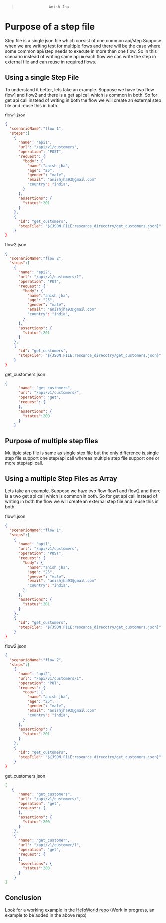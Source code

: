 >                   Anish Jha

# Purpose of a step file
Step file is a single json file which consist of one common api/step.Suppose when we are writing test for multiple flows and there will be the case where some common api/step needs to execute in more than one flow. So in this scenario instead of writing same api in each flow we can write the step in external file and can reuse in required flows.

## Using a single Step File
To understand it better, lets take an example. Suppose we have two flow flow1 and flow2 and there is a get api call which is common in both. So for get api call instead of writing in both the flow we will create an external step file and reuse this in both.

flow1.json
```json
{
  "scenarioName":"flow 1",
  "steps":[
    {
      "name": "api1",
      "url": "/api/v1/customers",
      "operation": "POST",
      "request": {
        "body": {
          "name":"anish jha",
          "age": "25",
          "gender": "male",
          "email": "anishjha93@gmail.com"
          "country": "india",
        }
      },
      "assertions": {
        "status":201
      }
    },
    {
      "id": "get_customers",
      "stepFile": "${JSON.FILE:resource_direcotry/get_customers.json}"
    }
}

```

flow2.json
```json
{
  "scenarioName":"flow 2",
  "steps":[
    {
      "name": "api2",
      "url": "/api/v1/customers/1",
      "operation": "PUT",
      "request": {
        "body": {
          "name":"anish jha",
          "age": "25",
          "gender": "male",
          "email": "anishjha93@gmail.com"
          "country": "india",
        }
      },
      "assertions": {
        "status":201
      }
    },
    {
      "id": "get_customers",
      "stepFile": "${JSON.FILE:resource_direcotry/get_customers.json}"
    }
}

```
get_customers.json
```json
{
      "name": "get_customers",
      "url": "/api/v1/customers/",
      "operation": "get",
      "request": {
      },
      "assertions": {
        "status":200
      }
    }

```

## Purpose of multiple step files
Multiple step file is same as single step file but the only difference is,single step file support one step/api call whereas multiple step file support one or more step/api call. 

## Using a multiple Step Files as Array
Lets take an example. Suppose we have two flow flow1 and flow2 and there is a two get api call which is common in both. So for get api call instead of writing in both the flow we will create an external step file and reuse this in both.

flow1.json
```json
{
  "scenarioName":"flow 1",
  "steps":[
    {
      "name": "api1",
      "url": "/api/v1/customers",
      "operation": "POST",
      "request": {
        "body": {
          "name":"anish jha",
          "age": "25",
          "gender": "male",
          "email": "anishjha93@gmail.com"
          "country": "india",
        }
      },
      "assertions": {
        "status":201
      }
    },
    {
      "id": "get_customers",
      "stepFile": "${JSON.FILE:resource_direcotry/get_customers.json}"
    }
}

```

flow2.json
```json
{
  "scenarioName":"flow 2",
  "steps":[
    {
      "name": "api2",
      "url": "/api/v1/customers/1",
      "operation": "PUT",
      "request": {
        "body": {
          "name":"anish jha",
          "age": "25",
          "gender": "male",
          "email": "anishjha93@gmail.com"
          "country": "india",
        }
      },
      "assertions": {
        "status":201
      }
    },
    {
      "id": "get_customers",
      "stepFile": "${JSON.FILE:resource_direcotry/get_customers.json}"
    }
}

```
get_customers.json
```json
[
   {
      "name": "get_customers",
      "url": "/api/v1/customers/",
      "operation": "get",
      "request": {
      },
      "assertions": {
        "status":200
      }
    },
    {
      "name": "get_customer",
      "url": "/api/v1/customer/1",
      "operation": "get",
      "request": {
      },
      "assertions": {
        "status":200
      }
    }
]

```

## Conclusion
Look for a working example in the [HelloWorld repo](https://github.com/authorjapps/zerocode-hello-world)
(Work in progress, an example to be added in the above repo)
